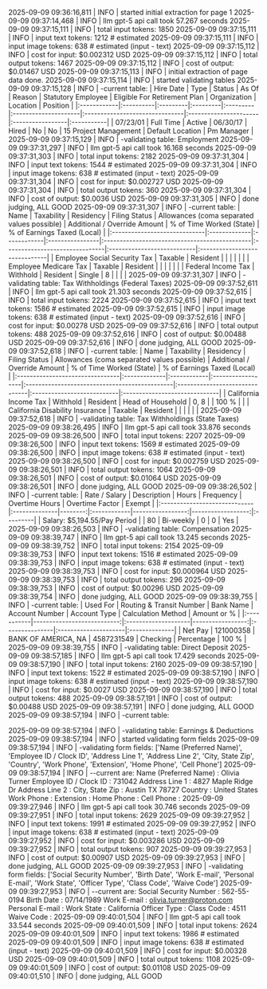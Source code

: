 2025-09-09 09:36:16,811 | INFO | started initial extraction for page 1
2025-09-09 09:37:14,468 | INFO | llm gpt-5 api call took 57.267 seconds
2025-09-09 09:37:15,111 | INFO | total input tokens: 1850
2025-09-09 09:37:15,111 | INFO | input text tokens: 1212 # estimated
2025-09-09 09:37:15,111 | INFO | input image tokens: 638 # estimated (input - text)
2025-09-09 09:37:15,112 | INFO | cost for input: $0.002312 USD
2025-09-09 09:37:15,112 | INFO | total output tokens: 1467
2025-09-09 09:37:15,112 | INFO | cost of output: $0.01467 USD
2025-09-09 09:37:15,113 | INFO | initial extraction of page data done.
2025-09-09 09:37:15,114 | INFO | started validating tables
2025-09-09 09:37:15,128 | INFO | -current table:
| Hire Date   | Type      | Status   | As Of    | Reason   | Statutory Employee   | Eligible For Retirement Plan   | Organization          | Location         | Position   |
|:------------|:----------|:---------|:---------|:---------|:---------------------|:-------------------------------|:----------------------|:-----------------|:-----------|
| 07/23/01    | Full Time | Active   | 06/30/17 | Hired    | No                   | No                             | 15 Project Management | Default Location | Pm Manager |
2025-09-09 09:37:15,129 | INFO | -validating table: Employment
2025-09-09 09:37:31,297 | INFO | llm gpt-5 api call took 16.168 seconds
2025-09-09 09:37:31,303 | INFO | total input tokens: 2182
2025-09-09 09:37:31,304 | INFO | input text tokens: 1544 # estimated
2025-09-09 09:37:31,304 | INFO | input image tokens: 638 # estimated (input - text)
2025-09-09 09:37:31,304 | INFO | cost for input: $0.002727 USD
2025-09-09 09:37:31,304 | INFO | total output tokens: 360
2025-09-09 09:37:31,304 | INFO | cost of output: $0.0036 USD
2025-09-09 09:37:31,305 | INFO | done judging, ALL GOOD
2025-09-09 09:37:31,307 | INFO | -current table:
| Name                         | Taxability   | Residency   | Filing Status   | Allowances (coma separated values possible)   | Additional / Override Amount   | % of Time Worked (State)   | % of Earnings Taxed (Local)   |
|:-----------------------------|:-------------|:------------|:----------------|:----------------------------------------------|:-------------------------------|:---------------------------|:------------------------------|
| Employee Social Security Tax | Taxable      | Resident    |                 |                                               |                                |                            |                               |
| Employee Medicare Tax        | Taxable      | Resident    |                 |                                               |                                |                            |                               |
| Federal Income Tax           | Withhold     | Resident    | Single          | 8                                             |                                |                            |                               |
2025-09-09 09:37:31,307 | INFO | -validating table: Tax Withholdings (Federal Taxes)
2025-09-09 09:37:52,611 | INFO | llm gpt-5 api call took 21.303 seconds
2025-09-09 09:37:52,615 | INFO | total input tokens: 2224
2025-09-09 09:37:52,615 | INFO | input text tokens: 1586 # estimated
2025-09-09 09:37:52,615 | INFO | input image tokens: 638 # estimated (input - text)
2025-09-09 09:37:52,616 | INFO | cost for input: $0.00278 USD
2025-09-09 09:37:52,616 | INFO | total output tokens: 488
2025-09-09 09:37:52,616 | INFO | cost of output: $0.00488 USD
2025-09-09 09:37:52,616 | INFO | done judging, ALL GOOD
2025-09-09 09:37:52,618 | INFO | -current table:
| Name                            | Taxability   | Residency   | Filing Status     | Allowances (coma separated values possible)   | Additional / Override Amount   | % of Time Worked (State)   | % of Earnings Taxed (Local)   |
|:--------------------------------|:-------------|:------------|:------------------|:----------------------------------------------|:-------------------------------|:---------------------------|:------------------------------|
| California Income Tax           | Withhold     | Resident    | Head of Household | 0, 8                                          |                                | 100 %                      |                               |
| California Disability Insurance | Taxable      | Resident    |                   |                                               |                                |                            |                               |
2025-09-09 09:37:52,618 | INFO | -validating table: Tax Withholdings (State Taxes)
2025-09-09 09:38:26,495 | INFO | llm gpt-5 api call took 33.876 seconds
2025-09-09 09:38:26,500 | INFO | total input tokens: 2207
2025-09-09 09:38:26,500 | INFO | input text tokens: 1569 # estimated
2025-09-09 09:38:26,500 | INFO | input image tokens: 638 # estimated (input - text)
2025-09-09 09:38:26,500 | INFO | cost for input: $0.002759 USD
2025-09-09 09:38:26,501 | INFO | total output tokens: 1064
2025-09-09 09:38:26,501 | INFO | cost of output: $0.01064 USD
2025-09-09 09:38:26,501 | INFO | done judging, ALL GOOD
2025-09-09 09:38:26,502 | INFO | -current table:
| Rate / Salary                | Description   |   Hours | Frequency   |   Overtime Hours |   Overtime Factor | Exempt   |
|:-----------------------------|:--------------|--------:|:------------|-----------------:|------------------:|:---------|
| Salary: $5,194.55/Pay Period |               |      80 | Bi-weekly   |                0 |                 0 | Yes      |
2025-09-09 09:38:26,503 | INFO | -validating table: Compensation
2025-09-09 09:38:39,747 | INFO | llm gpt-5 api call took 13.245 seconds
2025-09-09 09:38:39,752 | INFO | total input tokens: 2154
2025-09-09 09:38:39,753 | INFO | input text tokens: 1516 # estimated
2025-09-09 09:38:39,753 | INFO | input image tokens: 638 # estimated (input - text)
2025-09-09 09:38:39,753 | INFO | cost for input: $0.000964 USD
2025-09-09 09:38:39,753 | INFO | total output tokens: 296
2025-09-09 09:38:39,753 | INFO | cost of output: $0.00296 USD
2025-09-09 09:38:39,754 | INFO | done judging, ALL GOOD
2025-09-09 09:38:39,755 | INFO | -current table:
| Used For   |   Routing & Transit Number | Bank Name           |   Account Number | Account Type   | Calculation Method   | Amount or %   |
|:-----------|---------------------------:|:--------------------|-----------------:|:---------------|:---------------------|:--------------|
| Net Pay    |                  121000358 | BANK OF AMERICA, NA |       4587231549 | Checking       | Percentage           | 100 %         |
2025-09-09 09:38:39,755 | INFO | -validating table: Direct Deposit
2025-09-09 09:38:57,185 | INFO | llm gpt-5 api call took 17.429 seconds
2025-09-09 09:38:57,190 | INFO | total input tokens: 2160
2025-09-09 09:38:57,190 | INFO | input text tokens: 1522 # estimated
2025-09-09 09:38:57,190 | INFO | input image tokens: 638 # estimated (input - text)
2025-09-09 09:38:57,190 | INFO | cost for input: $0.0027 USD
2025-09-09 09:38:57,190 | INFO | total output tokens: 488
2025-09-09 09:38:57,191 | INFO | cost of output: $0.00488 USD
2025-09-09 09:38:57,191 | INFO | done judging, ALL GOOD
2025-09-09 09:38:57,194 | INFO | -current table:

2025-09-09 09:38:57,194 | INFO | -validating table: Earnings & Deductions
2025-09-09 09:38:57,194 | INFO | started validating form fields
2025-09-09 09:38:57,194 | INFO | -validating form fields: ['Name (Preferred Name)', 'Employee ID / Clock ID', 'Address Line 1', 'Address Line 2', 'City, State Zip', 'Country', 'Work Phone', 'Extension', 'Home Phone', 'Cell Phone']
2025-09-09 09:38:57,194 | INFO | --current are:
Name (Preferred Name) : Olivia Turner
Employee ID / Clock ID : 731042
Address Line 1 : 4827 Maple Ridge Dr
Address Line 2 : 
City, State Zip : Austin TX 78727
Country : United States
Work Phone : 
Extension : 
Home Phone : 
Cell Phone : 
2025-09-09 09:39:27,946 | INFO | llm gpt-5 api call took 30.746 seconds
2025-09-09 09:39:27,951 | INFO | total input tokens: 2629
2025-09-09 09:39:27,952 | INFO | input text tokens: 1991 # estimated
2025-09-09 09:39:27,952 | INFO | input image tokens: 638 # estimated (input - text)
2025-09-09 09:39:27,952 | INFO | cost for input: $0.003286 USD
2025-09-09 09:39:27,952 | INFO | total output tokens: 907
2025-09-09 09:39:27,953 | INFO | cost of output: $0.00907 USD
2025-09-09 09:39:27,953 | INFO | done judging, ALL GOOD
2025-09-09 09:39:27,953 | INFO | -validating form fields: ['Social Security Number', 'Birth Date', 'Work E-mail', 'Personal E-mail', 'Work State', 'Officer Type', 'Class Code', 'Waive Code']
2025-09-09 09:39:27,953 | INFO | --current are:
Social Security Number : 562-55-0194
Birth Date : 07/14/1989
Work E-mail : olivia.turner@proton.com
Personal E-mail : 
Work State : California
Officer Type : 
Class Code : 4511
Waive Code : 
2025-09-09 09:40:01,504 | INFO | llm gpt-5 api call took 33.544 seconds
2025-09-09 09:40:01,509 | INFO | total input tokens: 2624
2025-09-09 09:40:01,509 | INFO | input text tokens: 1986 # estimated
2025-09-09 09:40:01,509 | INFO | input image tokens: 638 # estimated (input - text)
2025-09-09 09:40:01,509 | INFO | cost for input: $0.00328 USD
2025-09-09 09:40:01,509 | INFO | total output tokens: 1108
2025-09-09 09:40:01,509 | INFO | cost of output: $0.01108 USD
2025-09-09 09:40:01,510 | INFO | done judging, ALL GOOD
